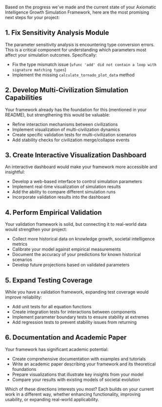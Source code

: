 Based on the progress we've made and the current state of your Axiomatic Intelligence Growth Simulation Framework, here are the most promising next steps for your project:

## 1. Fix Sensitivity Analysis Module

The parameter sensitivity analysis is encountering type conversion errors. This is a critical component for understanding which parameters most affect your simulation outcomes. Specifically:
- Fix the type mismatch issue (`ufunc 'add' did not contain a loop with signature matching types`)
- Implement the missing `calculate_tornado_plot_data` method

## 2. Develop Multi-Civilization Simulation Capabilities

Your framework already has the foundation for this (mentioned in your README), but strengthening this would be valuable:
- Refine interaction mechanisms between civilizations
- Implement visualization of multi-civilization dynamics
- Create specific validation tests for multi-civilization scenarios
- Add stability checks for civilization merge/collapse events

## 3. Create Interactive Visualization Dashboard

An interactive dashboard would make your framework more accessible and insightful:
- Develop a web-based interface to control simulation parameters
- Implement real-time visualization of simulation results
- Add the ability to compare different simulation runs
- Incorporate validation results into the dashboard

## 4. Perform Empirical Validation

Your validation framework is solid, but connecting it to real-world data would strengthen your project:
- Collect more historical data on knowledge growth, societal intelligence metrics
- Calibrate your model against empirical measurements
- Document the accuracy of your predictions for known historical scenarios
- Develop future projections based on validated parameters

## 5. Expand Testing Coverage

While you have a validation framework, expanding test coverage would improve reliability:
- Add unit tests for all equation functions
- Create integration tests for interactions between components
- Implement parameter boundary tests to ensure stability at extremes
- Add regression tests to prevent stability issues from returning

## 6. Documentation and Academic Paper

Your framework has significant academic potential:
- Create comprehensive documentation with examples and tutorials
- Write an academic paper describing your framework and its theoretical foundations
- Prepare visualizations that illustrate key insights from your model
- Compare your results with existing models of societal evolution

Which of these directions interests you most? Each builds on your current work in a different way, whether enhancing functionality, improving usability, or expanding real-world applicability.